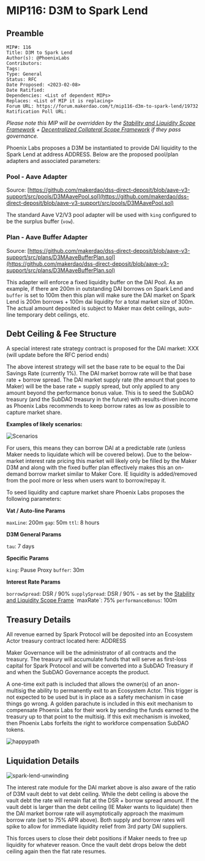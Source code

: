 # MIP116: D3M to Spark Lend

## Preamble
```
MIP#: 116
Title: D3M to Spark Lend
Author(s): @PhoenixLabs
Contributors:
Tags:
Type: General
Status: RFC
Date Proposed: <2023-02-08>
Date Ratified:
Dependencies: <List of dependent MIPs>
Replaces: <List of MIP it is replacing>
Forum URL: https://forum.makerdao.com/t/mip116-d3m-to-spark-lend/19732
Ratification Poll URL:
```

*Please note this MIP will be overridden by the [Stability and Liquidity Scope Framework](https://forum.makerdao.com/t/mip103-the-stability-and-liquidity-scope-framework/19675) + [Decentralized Collateral Scope Framework](https://forum.makerdao.com/t/mip104-the-decentralized-collateral-scope-framework/19685) if they pass governance.*

Phoenix Labs proposes a D3M be instantiated to provide DAI liquidity to the Spark Lend at address ADDRESS. Below are the proposed pool/plan adapters and associated parameters:

### Pool - Aave Adapter

Source: [https://github.com/makerdao/dss-direct-deposit/blob/aave-v3-support/src/pools/D3MAavePool.sol](https://github.com/makerdao/dss-direct-deposit/blob/aave-v3-support/src/pools/D3MAavePool.sol)

The standard Aave V2/V3 pool adapter will be used with `king` configured to be the surplus buffer (`vow`).

### Plan - Aave Buffer Adapter

Source: [https://github.com/makerdao/dss-direct-deposit/blob/aave-v3-support/src/plans/D3MAaveBufferPlan.sol](https://github.com/makerdao/dss-direct-deposit/blob/aave-v3-support/src/plans/D3MAaveBufferPlan.sol)

This adapter will enforce a fixed liquidity buffer on the DAI Pool. As an example, if there are 200m in outstanding DAI borrows on Spark Lend and `buffer` is set to 100m then this plan will make sure the DAI market on Spark Lend is 200m borrows + 100m dai liquidity for a total market size of 300m. The actual amount deposited is subject to Maker max debt ceilings, auto-line temporary debt ceilings, etc.

## Debt Ceiling & Fee Structure

A special interest rate strategy contract is proposed for the DAI market: XXX (will update before the RFC period ends)

The above interest strategy will set the base rate to be equal to the Dai Savings Rate (currently 1%). The DAI market borrow rate will be that base rate + borrow spread. The DAI market supply rate (the amount that goes to Maker) will be the base rate + supply spread, but only applied to any amount beyond the performance bonus value. This is to seed the SubDAO treasury (and the SubDAO treasury in the future) with results-driven income as Phoenix Labs recommends to keep borrow rates as low as possible to capture market share.

**Examples of likely scenarios:**

![Scenarios](https://github.com/makerdao/mips/blob/master/MIP116/scenarios.png)

For users, this means they can borrow DAI at a predictable rate (unless Maker needs to liquidate which will be covered below). Due to the below-market interest rate pricing this market will likely only be filled by the Maker D3M and along with the fixed buffer plan effectively makes this an on-demand borrow market similar to Maker Core. IE liquidity is added/removed from the pool more or less when users want to borrow/repay it.

To seed liquidity and capture market share Phoenix Labs proposes the following parameters:

**Vat / Auto-line Params**

`maxLine`: 200m
`gap`: 50m
`ttl`: 8 hours

**D3M General Params**

`tau`: 7 days

**Specific Params**

`king`: Pause Proxy
`buffer`: 30m

**Interest Rate Params**

`borrowSpread`: DSR / 90%
`supplySpread`: DSR / 90% - as set by the [Stability and Liquidity Scope Frame]([https://forum.makerdao.com/t/mip103-the-stability-and-liquidity-scope-framework/19675](https://forum.makerdao.com/t/mip103-the-stability-and-liquidity-scope-framework/19675))
`maxRate`: 75%
`performanceBonus`: 100m

## Treasury Details

All revenue earned by Spark Protocol will be deposited into an Ecosystem Actor treasury contract located here: ADDRESS

Maker Governance will be the administrator of all contracts and the treasury. The treasury will accumulate funds that will serve as first-loss capital for Spark Protocol and will be converted into a SubDAO Treasury if and when the SubDAO Governance accepts the product.

A one-time exit path is included that allows the owner(s) of an anon-multisig the ability to permanently exit to an Ecosystem Actor. This trigger is not expected to be used but is in place as a safety mechanism in case things go wrong. A golden parachute is included in this exit mechanism to compensate Phoenix Labs for their work by sending the funds earned to the treasury up to that point to the multisig. If this exit mechanism is invoked, then Phoenix Labs forfeits the right to workforce compensation SubDAO tokens.

![happypath](https://github.com/makerdao/mips/blob/master/MIP116/happypath.jpeg)

## Liquidation Details

![spark-lend-unwinding](https://github.com/makerdao/mips/blob/master/MIP116/sparklendunwinding.jpeg)

The interest rate module for the DAI market above is also aware of the ratio of D3M vault debt to vat debt ceiling. While the debt ceiling is above the vault debt the rate will remain flat at the DSR + borrow spread amount. If the vault debt is larger than the debt ceiling (IE Maker wants to liquidate) then the DAI market borrow rate will asymptotically approach the maximum borrow rate (set to 75% APR above). Both supply and borrow rates will spike to allow for immediate liquidity relief from 3rd party DAI suppliers.

This forces users to close their debt positions if Maker needs to free up liquidity for whatever reason. Once the vault debt drops below the debt ceiling again then the flat rate resumes.
